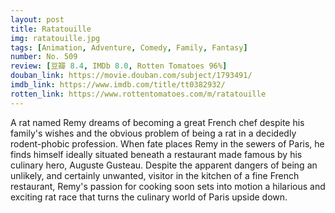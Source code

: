```yaml
---
layout: post 
title: Ratatouille
img: ratatouille.jpg
tags: [Animation, Adventure, Comedy, Family, Fantasy]
number: No. 509
review: [豆瓣 8.4, IMDb 8.0, Rotten Tomatoes 96%]
douban_link: https://movie.douban.com/subject/1793491/
imdb_link: https://www.imdb.com/title/tt0382932/
rotten_link: https://www.rottentomatoes.com/m/ratatouille
---
```


A rat named Remy dreams of becoming a great French chef despite his family's wishes and the obvious problem of being a rat in a decidedly rodent-phobic profession. When fate places Remy in the sewers of Paris, he finds himself ideally situated beneath a restaurant made famous by his culinary hero, Auguste Gusteau. Despite the apparent dangers of being an unlikely, and certainly unwanted, visitor in the kitchen of a fine French restaurant, Remy's passion for cooking soon sets into motion a hilarious and exciting rat race that turns the culinary world of Paris upside down.